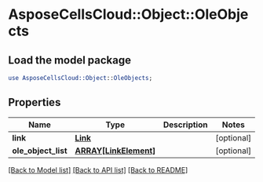 # AsposeCellsCloud::Object::OleObjects

## Load the model package
```perl
use AsposeCellsCloud::Object::OleObjects;
```

## Properties
Name | Type | Description | Notes
------------ | ------------- | ------------- | -------------
**link** | [**Link**](Link.md) |  | [optional] 
**ole_object_list** | [**ARRAY[LinkElement]**](LinkElement.md) |  | [optional] 

[[Back to Model list]](../README.md#documentation-for-models) [[Back to API list]](../README.md#documentation-for-api-endpoints) [[Back to README]](../README.md)


